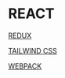 # REACT

[REDUX ](REACT%20200613274c36802cbe77fe28e2c2521f/REDUX%20200613274c3680ad9f8adb2b3dcff382.md)

[TAILWIND CSS](REACT%20200613274c36802cbe77fe28e2c2521f/TAILWIND%20CSS%20200613274c3680e69c44e88499c164fc.md)

[WEBPACK](REACT%20200613274c36802cbe77fe28e2c2521f/WEBPACK%20200613274c36801395d2fa245430da68.md)